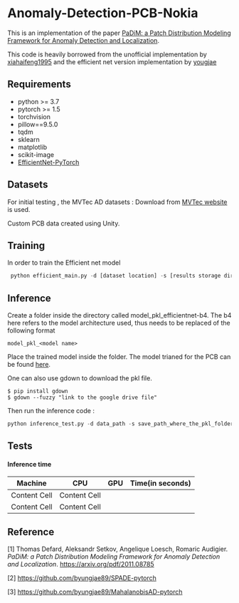# Anomaly-Detection-PCB-Nokia
This is an implementation of the paper [PaDiM: a Patch Distribution Modeling Framework for Anomaly Detection and Localization](https://arxiv.org/pdf/2011.08785).   

This code is heavily borrowed from the unofficial implementation by [xiahaifeng1995](https://github.com/xiahaifeng1995/PaDiM-Anomaly-Detection-Localization-master) and the efficient net version implementation by [yougjae](https://github.com/youngjae-avikus/PaDiM-EfficientNet/tree/master)

## Requirements
* python >= 3.7
* pytorch >= 1.5
* torchvision
* pillow==9.5.0
* tqdm
* sklearn
* matplotlib
* scikit-image
* [EfficientNet-PyTorch](https://github.com/lukemelas/EfficientNet-PyTorch)

## Datasets
For initial testing , the  MVTec AD datasets : Download from [MVTec website](https://www.mvtec.com/company/research/datasets/mvtec-ad/) is used. 

Custom PCB data created using Unity.

## Training 

In order to train the Efficient net model
```python
 python efficient_main.py -d [dataset location] -s [results storage directory] --training 
 ```

 ## Inference

 Create a folder inside the directory called model_pkl_efficientnet-b4. The b4 here refers to the model architecture used, thus needs to be replaced of the following format
 ```
model_pkl_<model name>
 ```

Place the trained model inside the folder. The model trianed for the PCB can be found [here](https://drive.google.com/file/d/1h28jrUBAWC0qK6xuzVMcmFyPKlIyZUKM/view?usp=sharing). 

One can also use gdown to download the pkl file.
```
$ pip install gdown
$ gdown --fuzzy "link to the google drive file"
```

Then run the inference code :
```python
python inference_test.py -d data_path -s save_path_where_the_pkl_folder_exists
```

## Tests

#### Inference time

|    Machine    |      CPU      |     GPU      |     Time(in seconds)      |
| ------------- | ------------- | ------------ | -----------------------   |
| Content Cell  | Content Cell  |
| Content Cell  | Content Cell  |

## Reference
[1] Thomas Defard, Aleksandr Setkov, Angelique Loesch, Romaric Audigier. *PaDiM: a Patch Distribution Modeling Framework for Anomaly Detection and Localization*. https://arxiv.org/pdf/2011.08785

[2] https://github.com/byungjae89/SPADE-pytorch

[3] https://github.com/byungjae89/MahalanobisAD-pytorch
